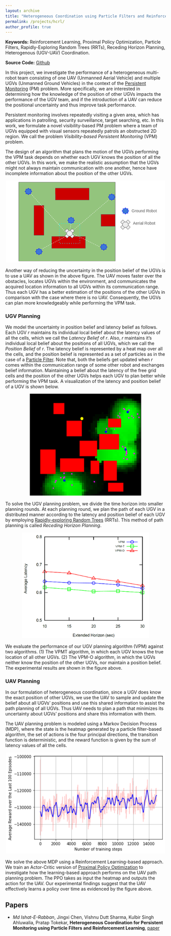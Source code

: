 ```yaml
---
layout: archive
title: "Heterogeneous Coordination using Particle Filters and Reinforcement Learning"
permalink: /projects/hcrl/
author_profile: true
---
```


**Keywords:** Reinforcement Learning, Proximal Policy Optimization, Particle Filters, Rapidly-Exploring Random Trees (RRTs), Receding Horizon Planning, Heterogenous (UGV-UAV) Coordination. 

**Source Code:** [Github](https://github.com/ieranik/vpm)


In this project, we investigate the performance of a heterogeneous multi-robot team consisting of one UAV (Unmanned Aerial Vehicle) and multiple UGVs (Unmanned Ground Vehicles) in the context of the [Persistent Monitoring](https://ieeexplore.ieee.org/document/8815211) (PM) problem. More specifically, we are interested in determining how the knowledge of the position of other UGVs impacts the performance of the UGV team, and if the introduction of a UAV can reduce the positional uncertainty and thus improve task performance.   

Persistent monitoring involves repeatedly visiting a given area, which has applications in patrolling, security surveillance, target searching, etc. In this work, we formulate a novel visibility-based PM problem where a team of UGVs equipped with visual sensors repeatedly patrols an obstructed 2D region. We call the problem *Visibility-based Persistent Monitoring* (VPM) problem. 

The design of an algorithm that plans the motion of the UGVs performing the VPM task depends on whether each UGV knows the position of all the other UGVs. In this work, we make the realistic assumption that the UGVs might not always maintain communication with one another, hence have incomplete information about the position of the other UGVs. 

<p align="center">
  <img src="/images/hc.png" width="500"/>
</p> 

Another way of reducing the uncertainty in the position belief of the UGVs is to use a UAV as shown in the above figure. The UAV moves faster over the obstacles, locates UGVs within the environment, and communicates the acquired location information to all UGVs within its communication range. Thus each UGV has a better estimation of the positions of the other UGVs in comparison with the case where there is no UAV. Consequently, the UGVs can plan more knowledgeably while performing the VPM task.



### UGV Planning

We model the uncertainty in position belief and latency belief as follows. Each UGV *r* maintains its individual local belief about the latency values of all the cells, which we call the *Latency Belief* of *r*. Also, *r* maintains it’s individual local belief about the positions of all UGVs, which we call the *Position Belief* of *r*. The latency belief is represented by a heat map over all the cells, and the position belief is represented as a set of particles as in the case of a [Particle Filter](https://www.sciencedirect.com/science/article/abs/pii/S0764444297847787). Note that, both the beliefs get updated when *r* comes within the communication range of some other robot and exchanges belief information. Maintaining a belief about the latency of the free grid cells and the position of the other UGVs helps each UGV to plan better while performing the VPM task. A visualization of the latency and position belief of a UGV is shown below.

<p align="center">
  <img src="/images/hc_belief.png" width="350"/>
</p> 

To solve the UGV planning problem, we divide the time horizon into smaller planning rounds. At each planning round, we plan the path of each UGV in a distributed manner according to the latency and position belief of each UGV by employing [Rapidly-exploring Random Trees](https://www.semanticscholar.org/paper/Rapidly-exploring-random-trees-%3A-a-new-tool-for-LaValle/d967d9550f831a8b3f5cb00f8835a4c866da60ad) (RRTs). This method of path planning is called *Receding Horizon Planning*. 

<p align="center">
  <img src="/images/hcpf_plot.png" width="400"/>
</p> 


We evaluate the performance of our UGV planning algorithm (VPM) against two algorithms. (1) The VPMT algorithm, in which each UGV knows the true location of all other UGVs. (2) The VPM-O algorithm, in which the UGVs neither know the position of the other UGVs, nor maintain a position belief. The experimental results are shown in the figure above.


### UAV Planning

In our formulation of heterogeneous coordination, since a UGV does know the exact position of other UGVs, we use the UAV to sample and update the belief about all UGVs’ positions and use this shared information to assist the path planning of all UGVs. Thus UAV needs to plan a path that minimizes its uncertainty about UGVs’ positions and share this information with them.

The UAV planning problem is modeled using a Markov Decision Process (MDP), where the state is the heatmap generated by a particle filter-based algorithm, the set of actions is the four principal directions, the transition function is deterministic, and the reward function is given by the sum of latency values of all the cells. 

<p align="center">
  <img src="/images/hcrl_plot.png" width="500"/>
</p> 

We solve the above MDP using a Reinforcement Learning-based approach. We train an Actor-Critic version of [Proximal Policy Optimization](https://arxiv.org/abs/1707.06347) to investigate how the learning-based approach performs on the UAV path planning problem. The PPO takes
as input the heatmap and outputs the action for the UAV. Our experimental findings suggest that the UAV effectively learns a policy over time as evidenced by the figure above.



Papers
----

- *Md Ishat-E-Rabban*, Jingxi Chen, Vishnu Dutt Sharma, Kulbir Singh Ahluwalia, Pratap Tokekar, **Heterogeneous Coordination for Persistent Monitoring using Particle Filters and Reinforcement Learning**, [paper](https://ieranik.github.io/files/hcrl.pdf)

